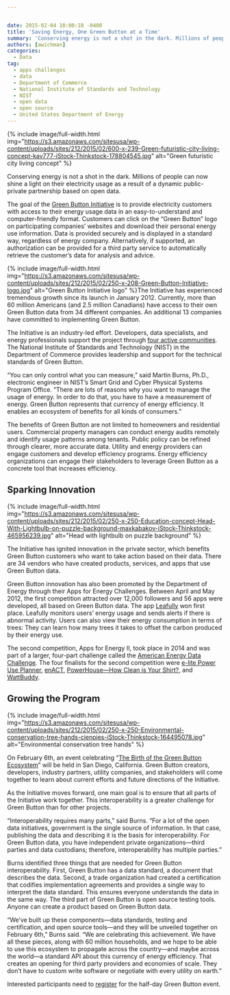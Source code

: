 ```yaml
---


date: 2015-02-04 10:00:18 -0400
title: 'Saving Energy, One Green Button at a Time'
summary: 'Conserving energy is not a shot in the dark. Millions of people can now shine a light on their electricity usage as a result of a dynamic public-private partnership based on open data. The goal of the Green Button Initiative is to provide electricity customers with access to their energy usage data in an easy-to-understand'
authors: [awichman]
categories:
  - Data
tag:
  - apps challenges
  - data
  - Department of Commerce
  - National Institute of Standards and Technology
  - NIST
  - open data
  - open source
  - United States Department of Energy
---
```



{% include image/full-width.html img="https://s3.amazonaws.com/sitesusa/wp-content/uploads/sites/212/2015/02/600-x-239-Green-futuristic-city-living-concept-kav777-iStock-Thinkstock-178804545.jpg" alt="Green futuristic city living concept" %} 

Conserving energy is not a shot in the dark. Millions of people can now shine a light on their electricity usage as a result of a dynamic public-private partnership based on open data.

The goal of the [Green Button Initiative](http://www.greenbuttondata.org/) is to provide electricity customers with access to their energy usage data in an easy-to-understand and computer-friendly format. Customers can click on the &#8220;Green Button&#8221; logo on participating companies’ websites and download their personal energy use information. Data is provided securely and is displayed in a standard way, regardless of energy company. Alternatively, if supported, an authorization can be provided for a third party service to automatically retrieve the customer’s data for analysis and advice.


{% include image/full-width.html img="https://s3.amazonaws.com/sitesusa/wp-content/uploads/sites/212/2015/02/250-x-208-Green-Button-Initiative-logo.jpg" alt="Green Button Initiative logo" %}The Initiative has experienced tremendous growth since its launch in January 2012. Currently, more than 60 million Americans (and 2.5 million Canadians) have access to their own Green Button data from 34 different companies. An additional 13 companies have committed to implementing Green Button.

The Initiative is an industry-led effort. Developers, data specialists, and energy professionals support the project through [four active communities](http://www.greenbuttondata.org/community/). The National Institute of Standards and Technology (NIST) in the Department of Commerce provides leadership and support for the technical standards of Green Button.

&#8220;You can only control what you can measure,&#8221; said Martin Burns, Ph.D., electronic engineer in NIST’s Smart Grid and Cyber Physical Systems Program Office. &#8220;There are lots of reasons why you want to manage the usage of energy. In order to do that, you have to have a measurement of energy. Green Button represents that currency of energy efficiency. It enables an ecosystem of benefits for all kinds of consumers.&#8221;

The benefits of Green Button are not limited to homeowners and residential users. Commercial property managers can conduct energy audits remotely and identify usage patterns among tenants. Public policy can be refined through clearer, more accurate data. Utility and energy providers can engage customers and develop efficiency programs. Energy efficiency organizations can engage their stakeholders to leverage Green Button as a concrete tool that increases efficiency.

## Sparking Innovation 
{% include image/full-width.html img="https://s3.amazonaws.com/sitesusa/wp-content/uploads/sites/212/2015/02/250-x-250-Education-concept-Head-With-Lightbulb-on-puzzle-background-maxkabakov-iStock-Thinkstock-465956239.jpg" alt="Head with lightbulb on puzzle background" %} 

The Initiative has ignited innovation in the private sector, which benefits Green Button customers who want to take action based on their data. There are 34 vendors who have created products, services, and apps that use Green Button data.

Green Button innovation has also been promoted by the Department of Energy through their Apps for Energy Challenges. Between April and May 2012, the first competition attracted over 12,000 followers and 56 apps were developed, all based on Green Button data. The app [Leafully](https://leafully.com/) won first place. Leafully monitors users’ energy usage and sends alerts if there is abnormal activity. Users can also view their energy consumption in terms of trees: They can learn how many trees it takes to offset the carbon produced by their energy use.

The second competition, Apps for Energy II, took place in 2014 and was part of a larger, four-part challenge called the [American Energy Data Challenge](http://energychallenge.energy.gov/). The four finalists for the second competition were [e-lite Power Use Planner](http://energychallenge.energy.gov/a/dtd/e-Lite-Power-Use-Planner-with-Green-Button-Usage-Data/52973-26122), [enACT](http://energychallenge.energy.gov/a/dtd/ENACT/44360-26122), [PowerHouse—How Clean is Your Shirt?](http://energychallenge.energy.gov/a/dtd/PowerHouse-How-Clean-is-Your-Shirt/53038-26122), and [WattBuddy](http://energychallenge.energy.gov/a/dtd/WattBuddy/53024-26122).

## Growing the Program 
{% include image/full-width.html img="https://s3.amazonaws.com/sitesusa/wp-content/uploads/sites/212/2015/02/250-x-250-Environmental-conservation-tree-hands-cienpies-iStock-Thinkstock-164495078.jpg" alt="Environmental conservation tree hands" %} 

On February 6th, an event celebrating &#8220;[The Birth of the Green Button Ecosystem](https://www.greenbiz.com/event/2015/02/06/birth-green-button-ecosystem)&#8221; will be held in San Diego, California. Green Button creators, developers, industry partners, utility companies, and stakeholders will come together to learn about current efforts and future directions of the Initiative.

As the Initiative moves forward, one main goal is to ensure that all parts of the Initiative work together. This interoperability is a greater challenge for Green Button than for other projects.

&#8220;Interoperability requires many parts,&#8221; said Burns. &#8220;For a lot of the open data initiatives, government is the single source of information. In that case, publishing the data and describing it is the basis for interoperability. For Green Button data, you have independent private organizations—third parties and data custodians; therefore, interoperability has multiple parties.&#8221;

Burns identified three things that are needed for Green Button interoperability. First, Green Button has a data standard, a document that describes the data. Second, a trade organization had created a certification that codifies implementation agreements and provides a single way to interpret the data standard. This ensures everyone understands the data in the same way. The third part of Green Button is open source testing tools. Anyone can create a product based on Green Button data.

&#8220;We’ve built up these components—data standards, testing and certification, and open source tools—and they will be unveiled together on February 6th,&#8221; Burns said. &#8220;We are celebrating this achievement. We have all these pieces, along with 60 million households, and we hope to be able to use this ecosystem to propagate across the country—and maybe across the world—a standard API about this currency of energy efficiency. That creates an opening for third party providers and economies of scale. They don’t have to custom write software or negotiate with every utility on earth.&#8221;

Interested participants need to [register](https://www.eventbrite.com/e/the-birth-of-the-green-button-ecosystem-registration-15034763382) for the half-day Green Button event.